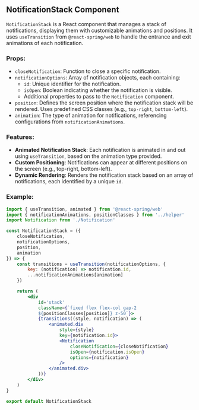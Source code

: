 ## NotificationStack Component

`NotificationStack` is a React component that manages a stack of notifications, displaying them with customizable animations and positions. It uses `useTransition` from `@react-spring/web` to handle the entrance and exit animations of each notification.

### Props:

- `closeNotification`: Function to close a specific notification.
- `notificationOptions`: Array of notification objects, each containing:
  - `id`: Unique identifier for the notification.
  - `isOpen`: Boolean indicating whether the notification is visible.
  - Additional properties to pass to the `Notification` component.
- `position`: Defines the screen position where the notification stack will be rendered. Uses predefined CSS classes (e.g., `top-right`, `bottom-left`).
- `animation`: The type of animation for notifications, referencing configurations from `notificationAnimations`.

### Features:

- **Animated Notification Stack**: Each notification is animated in and out using `useTransition`, based on the animation type provided.
- **Custom Positioning**: Notifications can appear at different positions on the screen (e.g., top-right, bottom-left).
- **Dynamic Rendering**: Renders the notification stack based on an array of notifications, each identified by a unique `id`.

### Example:

```jsx
import { useTransition, animated } from '@react-spring/web'
import { notificationAnimations, positionClasses } from '../helper'
import Notification from './Notification'

const NotificationStack = ({
	closeNotification,
	notificationOptions,
	position,
	animation
}) => {
	const transitions = useTransition(notificationOptions, {
		key: (notification) => notification.id,
		...notificationAnimations[animation]
	})

	return (
		<div
			id='stack'
			className={`fixed flex flex-col gap-2 
			${positionClasses[position]} z-50`}>
			{transitions((style, notification) => (
				<animated.div
					style={style}
					key={notification.id}>
					<Notification
						closeNotification={closeNotification}
						isOpen={notification.isOpen}
						options={notification}
					/>
				</animated.div>
			))}
		</div>
	)
}

export default NotificationStack
